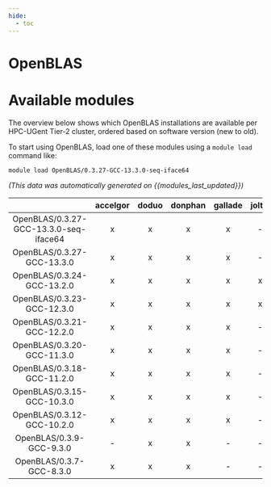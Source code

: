 ```yaml
---
hide:
  - toc
---
```


OpenBLAS
========

# Available modules


The overview below shows which OpenBLAS installations are available per HPC-UGent Tier-2 cluster, ordered based on software version (new to old).

To start using OpenBLAS, load one of these modules using a `module load` command like:

```shell
module load OpenBLAS/0.3.27-GCC-13.3.0-seq-iface64
```

*(This data was automatically generated on {{modules_last_updated}})*  

| |accelgor|doduo|donphan|gallade|joltik|shinx|skitty|
| :---: | :---: | :---: | :---: | :---: | :---: | :---: | :---: |
|OpenBLAS/0.3.27-GCC-13.3.0-seq-iface64|x|x|x|x|-|x|x|
|OpenBLAS/0.3.27-GCC-13.3.0|x|x|x|x|-|x|x|
|OpenBLAS/0.3.24-GCC-13.2.0|x|x|x|x|x|x|x|
|OpenBLAS/0.3.23-GCC-12.3.0|x|x|x|x|x|x|x|
|OpenBLAS/0.3.21-GCC-12.2.0|x|x|x|x|-|-|-|
|OpenBLAS/0.3.20-GCC-11.3.0|x|x|x|x|-|x|-|
|OpenBLAS/0.3.18-GCC-11.2.0|x|x|x|x|-|-|-|
|OpenBLAS/0.3.15-GCC-10.3.0|x|x|x|x|-|-|-|
|OpenBLAS/0.3.12-GCC-10.2.0|x|x|x|x|-|-|-|
|OpenBLAS/0.3.9-GCC-9.3.0|-|x|x|-|-|-|-|
|OpenBLAS/0.3.7-GCC-8.3.0|x|x|x|-|-|-|-|
